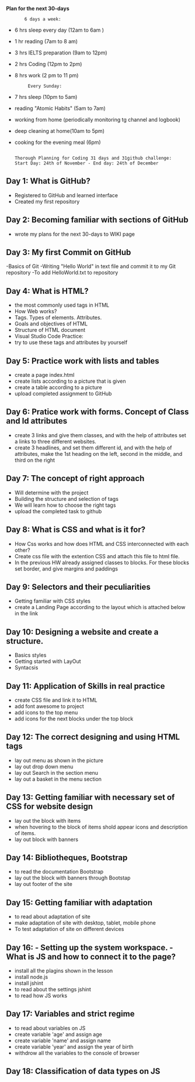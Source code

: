 ****Plan for the next 30-days****

           6 days a week:
* 6 hrs sleep every day (12am to 6am )
* 1 hr reading (7am to 8 am)
* 3 hrs IELTS preparation (9am to 12pm)
* 2 hrs Coding (12pm to 2pm)
* 8 hrs work (2 pm to 11 pm)

           Every Sunday:
* 7 hrs sleep (10pm to 5am)
* reading "Atomic Habits" (5am to 7am)
* working from home (periodically monitoring tg channel and logbook)
* deep cleaning at home(10am to 5pm)
* cooking for the evening meal (6pm)







                                                                                                        Thorough Planning for Coding 31 days and 31github challenge:                                        Start Day: 24th of November - End day: 24th of December



Day 1: What is GitHub?
-
- Registered to GitHub and learned interface
- Created my first repository

Day 2: Becoming familiar with sections of GitHub
-
- wrote my plans for the next 30-days to WIKI page

Day 3: My first Commit on GitHub
-
-Basics of Git
-Writing "Hello World" in text file and commit it to my Git repository
-To add HelloWorld.txt to repository

Day 4: What is HTML?
-
- the most commonly used tags in HTML
- How Web works?
- Tags. Types of elements. Attributes.
- Goals and objectives of HTML
- Structure of HTML document
- Visual Studio Code
Practice:
- try to use these tags and attributes by yourself

Day 5: Practice work with lists and tables 
- 
- create a page index.html
- create lists according to a picture that is given
- create a table according to a picture
- upload completed assignment to GitHub

Day 6: Pratice work with forms. Concept of Class and Id attributes
-
- create 3 links and give them classes, and with the help of attributes set a links to three different websites.
- create 3 headlines, and set them different id, and with the help of attributes, make the 1st heading on the left, second in the middle, and third on the right

Day 7: The concept of right approach
-
- Will determine with the project
- Building the structure and selection of tags
- We will learn how to choose the right tags
- upload the completed task to github

Day 8: What is CSS and what is it for?
-
- How Css works and how does HTML and CSS interconnected with each other?
- Create css file with the extention CSS and attach this file to html file.
- In the previous HW already assigned classes to blocks. For these blocks set border, and give margins and paddings

Day 9: Selectors and their peculiarities
-
- Getting familiar with CSS styles
- create a Landing Page according to the layout which is attached below in the link

Day 10: Designing a website and create a structure.
-
- Basics styles
- Getting started with LayOut
- Syntacsis

Day 11: Application of Skills in real practice
-
- create CSS file and link it to HTML
- add font awesome to project
- add icons to the top menu
- add icons for the next blocks under the top block

Day 12: The correct designing and using HTML tags
-
- lay out menu as shown in the picture
- lay out drop down menu
- lay out Search in the section menu
- lay out a basket in the menu section

Day 13: Getting familiar with necessary set of CSS for website design
-
- lay out the block with items
- when hovering to the block of items shold appear icons and description of items.
- lay out block with banners

 Day 14: Bibliotheques, Bootstrap
 -
 - to read the documentation Bootstrap
 - lay out the block with banners through Bootstap
 - lay out footer of the site

Day 15: Getting familiar with adaptation
-
- to read about adaptation of site
- make adaptation of site with desktop, tablet, mobile phone
- To test adaptation of site on different devices

Day 16: - Setting up the system workspace. - What is JS and how to connect it to the page?
-  
- install all the plagins shown in the lesson
- install node.js
- install jshint
- to read about the settings jshint
- to read how JS works

Day 17: Variables and strict regime
-
- to read about variables on JS
- create variable 'age' and assign age
- create variable 'name' and assign name
- create variable 'year' and assign the year of birth
- withdrow all the variables to the console of browser

Day 18: Classification of data types on JS
-
